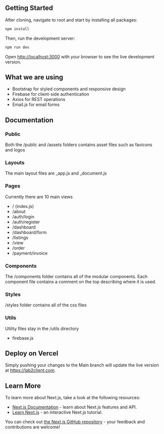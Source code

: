 
## Getting Started

After cloning, navigate to root and start by installing all packages:

```bash
npm install
```

Then, run the development server:

```bash
npm run dev
```

Open [http://localhost:3000](http://localhost:3000) with your browser to see the live development version.

## What we are using

- Bootstrap for styled components and responsive design
- Firebase for client-side authentication
- Axios for REST operations
- Email.js for email forms

## Documentation

<h3>Public</h3>
<p>Both the /public and /assets folders contains asset files such as favicons and logos</p>

<h3>Layouts</h3>
<p>The main layout files are _app.js and _document.js<p>

<h3>Pages</h3>
<p>Currently there are 10 main views<p>

- / (index.js)
- /about 
- /auth/login
- /auth/register
- /dashboard
- /dashboard/form
- /listings
- /view
- /order
- /payment/invoice

<h3>Components</h3>
<p>The /components folder contains all of the modular components. Each component file contains a comment on the top describing where it is used.<p>

<h3>Styles</h3>
<p>/styles folder contains all of the css files</p>

<h3>Utils</h3>
<p>Utility files stay in the /utils directory</p>

- firebase.js

## Deploy on Vercel

Simply pushing your changes to the Main branch will update the live version at https://lab2client.com.

## Learn More

To learn more about Next.js, take a look at the following resources:

- [Next.js Documentation](https://nextjs.org/docs) - learn about Next.js features and API.
- [Learn Next.js](https://nextjs.org/learn) - an interactive Next.js tutorial.

You can check out [the Next.js GitHub repository](https://github.com/vercel/next.js/) - your feedback and contributions are welcome!
